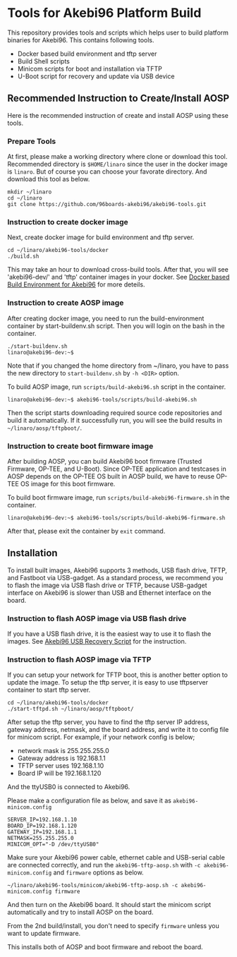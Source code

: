 # Tools for Akebi96 Platform Build

This repository provides tools and scripts which helps user to build platform binaries for Akebi96. This contains following tools.

- Docker based build environment and tftp server
- Build Shell scripts
- Minicom scripts for boot and installation via TFTP
- U-Boot script for recovery and update via USB device

## Recommended Instruction to Create/Install AOSP

Here is the recommended instruction of create and install AOSP using these tools.

### Prepare Tools

At first, please make a working directory where clone or download this tool. Recommended directory is `$HOME/linaro` since the user in the docker image is `linaro`. But of course you can choose your favorate directory.
And download this tool as below.

```
mkdir ~/linaro
cd ~/linaro
git clone https://github.com/96boards-akebi96/akebi96-tools.git
```

### Instruction to create docker image

Next, create docker image for build environment and tftp server.

```
cd ~/linaro/akebi96-tools/docker
./build.sh
```

This may take an hour to download cross-build tools. After that,
you will see 'akebi96-dev/<YOUR-UID>' and 'tftp' container images in your docker.
See [Docker based Build Environment for Akebi96](docker/README.md) for more deteils.

### Instruction to create AOSP image

After creating docker image, you need to run the build-environment container by start-buildenv.sh script. Then you will login on the bash in the container.

```
./start-buildenv.sh
linaro@akebi96-dev:~$ 
```

Note that if you changed the home directory from ~/linaro, you have to pass the new directory to `start-buildenv.sh` by `-h <DIR>` option.

To build AOSP image, run `scripts/build-akebi96.sh` script in the container.

```
linaro@akebi96-dev:~$ akebi96-tools/scripts/build-akebi96.sh
```

Then the script starts downloading required source code repositories and build it automatically. If it successfully run, you will see the build results in `~/linaro/aosp/tftpboot/`.

### Instruction to create boot firmware image

After building AOSP, you can build Akebi96 boot firmware (Trusted Firmware, OP-TEE, and U-Boot). Since OP-TEE application and testcases in AOSP depends on the OP-TEE OS built in AOSP build, we have to reuse OP-TEE OS image for this boot firmware.

To build boot firmware image, run `scripts/build-akebi96-firmware.sh` in the container.

```
linaro@akebi96-dev:~$ akebi96-tools/scripts/build-akebi96-firmware.sh
```

After that, please exit the container by `exit` command.


## Installation

To install built images, Akebi96 supports 3 methods, USB flash drive, TFTP, and Fastboot via USB-gadget.
As a standard process, we recommend you to flash the image via USB flash drive or TFTP, because USB-gadget interface on Akebi96 is slower than USB and Ethernet interface on the board.

### Instruction to flash AOSP image via USB flash drive

If you have a USB flash drive, it is the easiest way to use it to flash the images. See [Akebi96 USB Recovery Script](usbflash/README.md) for the instruction.

### Instruction to flash AOSP image via TFTP

If you can setup your network for TFTP boot, this is another better option to update the image.
To setup the tftp server, it is easy to use tftpserver container to start tftp server.

```
cd ~/linaro/akebi96-tools/docker
./start-tftpd.sh ~/linaro/aosp/tftpboot/
```

After setup the tftp server, you have to find the tftp server IP address, gateway address, netmask, and the board address, and write it to config file for minicom script.
For example, if your network config is below;

- network mask is 255.255.255.0
- Gateway address is 192.168.1.1
- TFTP server uses 192.168.1.10
- Board IP will be 192.168.1.120

And the ttyUSB0 is connected to Akebi96.

Please make a configuration file as below, and save it as `akebi96-minicom.config`

```
SERVER_IP=192.168.1.10
BOARD_IP=192.168.1.120
GATEWAY_IP=192.168.1.1
NETMASK=255.255.255.0
MINICOM_OPT="-D /dev/ttyUSB0"
```

Make sure your Akebi96 power cable, ethernet cable and USB-serial cable are connected correctly, and run the `akebi96-tftp-aosp.sh` with `-c akebi96-minicom.config` and `firmware` options as below.

```
~/linaro/akebi96-tools/minicom/akebi96-tftp-aosp.sh -c akebi96-minicom.config firmware
```

And then turn on the Akebi96 board. It should start the minicom script automatically and try to install AOSP on the board.

From the 2nd build/install, you don't need to specify `firmware` unless you want to update firmware.

This installs both of AOSP and boot firmware and reboot the board.

